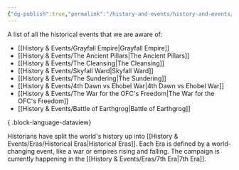 ```yaml
---
{"dg-publish":true,"permalink":"/history-and-events/history-and-events/","hideInGraph":true,"updated":"2025-05-26T15:00:19.378+01:00"}
---
```


A list of all the historical events that we are aware of:
- [[History & Events/Grayfall Empire\|Grayfall Empire]]
- [[History & Events/The Ancient Pillars\|The Ancient Pillars]]
- [[History & Events/The Cleansing\|The Cleansing]]
- [[History & Events/Skyfall Ward\|Skyfall Ward]]
- [[History & Events/The Sundering\|The Sundering]]
- [[History & Events/4th Dawn vs Ehobel War\|4th Dawn vs Ehobel War]]
- [[History & Events/The War for the OFC's Freedom\|The War for the OFC's Freedom]]
- [[History & Events/Battle of Earthgrog\|Battle of Earthgrog]]

{ .block-language-dataview}

Historians have split the world's history up into [[History & Events/Eras/Historical Eras\|Historical Eras]]. Each Era is defined by a world-changing event, like a war or empires rising and falling. The campaign is currently happening in the [[History & Events/Eras/7th Era\|7th Era]].